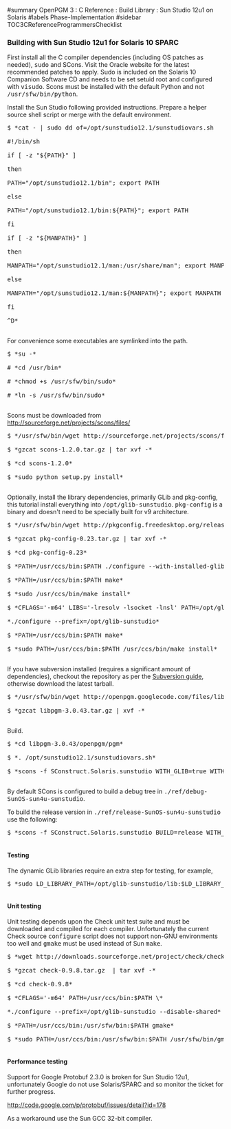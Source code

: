 ﻿#summary OpenPGM 3 : C Reference : Build Library : Sun Studio 12u1 on Solaris
#labels Phase-Implementation
#sidebar TOC3CReferenceProgrammersChecklist
### Building with Sun Studio 12u1 for Solaris 10 SPARC ###
First install all the C compiler dependencies (including OS patches as needed), <tt>sudo</tt> and SCons.  Visit the Oracle website for the latest recommended patches to apply.  Sudo is included on the Solaris 10 Companion Software CD and needs to be set setuid root and configured with <tt>visudo</tt>.  Scons must be installed with the default Python and not <tt>/usr/sfw/bin/python</tt>.

Install the Sun Studio following provided instructions.  Prepare a helper source shell script or merge with the default environment.
<pre>
$ *cat - | sudo dd of=/opt/sunstudio12.1/sunstudiovars.sh<br>
#!/bin/sh<br>
if [ -z "${PATH}" ]<br>
then<br>
PATH="/opt/sunstudio12.1/bin"; export PATH<br>
else<br>
PATH="/opt/sunstudio12.1/bin:${PATH}"; export PATH<br>
fi<br>
if [ -z "${MANPATH}" ]<br>
then<br>
MANPATH="/opt/sunstudio12.1/man:/usr/share/man"; export MANPATH<br>
else<br>
MANPATH="/opt/sunstudio12.1/man:${MANPATH}"; export MANPATH<br>
fi<br>
^D*<br>
</pre>
For convenience some executables are symlinked into the path.
<pre>
$ *su -*<br>
# *cd /usr/bin*<br>
# *chmod +s /usr/sfw/bin/sudo*<br>
# *ln -s /usr/sfw/bin/sudo*<br>
</pre>
Scons must be downloaded from http://sourceforge.net/projects/scons/files/
<pre>
$ */usr/sfw/bin/wget http://sourceforge.net/projects/scons/files/scons/1.2.0/scons-1.2.0.tar.gz/download *<br>
$ *gzcat scons-1.2.0.tar.gz | tar xvf -*<br>
$ *cd scons-1.2.0*<br>
$ *sudo python setup.py install*<br>
</pre>
Optionally, install the library dependencies, primarily GLib and pkg-config, this tutorial install everything into <tt>/opt/glib-sunstudio</tt>.  <tt>pkg-config</tt> is a binary and doesn't need to be specially built for v9 architecture.
<pre>
$ */usr/sfw/bin/wget http://pkgconfig.freedesktop.org/releases/pkg-config-0.23.tar.gz *<br>
$ *gzcat pkg-config-0.23.tar.gz | tar xvf -*<br>
$ *cd pkg-config-0.23*<br>
$ *PATH=/usr/ccs/bin:$PATH ./configure --with-installed-glib --prefix=/opt/glib-sunstudio*<br>
$ *PATH=/usr/ccs/bin:$PATH make*<br>
$ *sudo /usr/ccs/bin/make install*<br>
$ *CFLAGS='-m64' LIBS='-lresolv -lsocket -lnsl' PATH=/opt/glib-sunstudio/bin:/usr/ccs/bin:$PATH \*<br>
*./configure --prefix=/opt/glib-sunstudio*<br>
$ *PATH=/usr/ccs/bin:$PATH make*<br>
$ *sudo PATH=/usr/ccs/bin:$PATH /usr/ccs/bin/make install*<br>
</pre>
If you have subversion installed (requires a significant amount of dependencies), checkout the repository as per the [Subversion guide](http://code.google.com/p/openpgm/source/checkout), otherwise download the latest tarball.
<pre>
$ */usr/sfw/bin/wget http://openpgm.googlecode.com/files/libpgm-3.0.43.tar.gz *<br>
$ *gzcat libpgm-3.0.43.tar.gz | xvf -*<br>
</pre>
Build.
<pre>
$ *cd libpgm-3.0.43/openpgm/pgm*<br>
$ *. /opt/sunstudio12.1/sunstudiovars.sh*<br>
$ *scons -f SConstruct.Solaris.sunstudio WITH_GLIB=true WITH_GETTEXT=true*<br>
</pre>
By default SCons is configured to build a debug tree in <tt>./ref/debug-SunOS-sun4u-sunstudio</tt>.

To build the release version in <tt>./ref/release-SunOS-sun4u-sunstudio</tt> use the following:
<pre>
$ *scons -f SConstruct.Solaris.sunstudio BUILD=release WITH_GLIB=true WITH_GETTEXT=true*<br>
</pre>

#### Testing ####
The dynamic GLib libraries require an extra step for testing, for example,
<pre>
$ *sudo LD_LIBRARY_PATH=/opt/glib-sunstudio/lib:$LD_LIBRARY_PATH ./ref/release/pgmrecv*<br>
</pre>


#### Unit testing ####
Unit testing depends upon the Check unit test suite and must be downloaded and compiled for each compiler.  Unfortunately the current Check source <tt>configure</tt> script does not support non-GNU environments too well and <tt>gmake</tt> must be used instead of Sun <tt>make</tt>.
<pre>
$ *wget http://downloads.sourceforge.net/project/check/check/0.9.8/check-0.9.8.tar.gz/download *<br>
$ *gzcat check-0.9.8.tar.gz  | tar xvf -*<br>
$ *cd check-0.9.8*<br>
$ *CFLAGS='-m64' PATH=/usr/ccs/bin:$PATH \*<br>
*./configure --prefix=/opt/glib-sunstudio --disable-shared*<br>
$ *PATH=/usr/ccs/bin:/usr/sfw/bin:$PATH gmake*<br>
$ *sudo PATH=/usr/ccs/bin:/usr/sfw/bin:$PATH /usr/sfw/bin/gmake install*<br>
</pre>


#### Performance testing ####
Support for Google Protobuf 2.3.0 is broken for Sun Studio 12u1, unfortunately Google do not use Solaris/SPARC and so monitor the ticket for further progress.

http://code.google.com/p/protobuf/issues/detail?id=178

As a workaround use the Sun GCC 32-bit compiler.